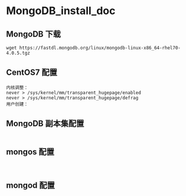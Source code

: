 # MongoDB\_install\_doc

## MongoDB 下载

```
wget https://fastdl.mongodb.org/linux/mongodb-linux-x86_64-rhel70-4.0.5.tgz

```

## CentOS7 配置

```
内核调整：
never > /sys/kernel/mm/transparent_hugepage/enabled
never > /sys/kernel/mm/transparent_hugepage/defrag
用户创建：

```

## MongoDB 副本集配置

```

```


## mongos 配置

```


```

## mongod 配置

```

```